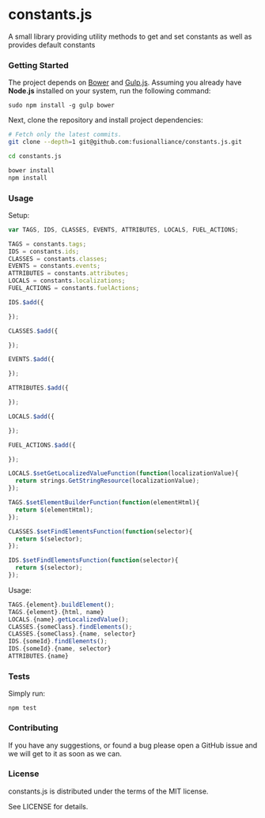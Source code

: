 # constants.js

A small library providing utility methods to get and set constants as well as provides default constants

### Getting Started

The project depends on [Bower](https://github.com/bower/bower) and [Gulp.js](http://gulpjs.com). Assuming
you already have **Node.js** installed on your system, run the following command:

```
sudo npm install -g gulp bower
```

Next, clone the repository and install project dependencies:
```bash
# Fetch only the latest commits.
git clone --depth=1 git@github.com:fusionalliance/constants.js.git

cd constants.js

bower install
npm install
```

### Usage

Setup:

```javascript
var TAGS, IDS, CLASSES, EVENTS, ATTRIBUTES, LOCALS, FUEL_ACTIONS;

TAGS = constants.tags;
IDS = constants.ids;
CLASSES = constants.classes;
EVENTS = constants.events;
ATTRIBUTES = constants.attributes;
LOCALS = constants.localizations;
FUEL_ACTIONS = constants.fuelActions;

IDS.$add({

});

CLASSES.$add({

});

EVENTS.$add({

});

ATTRIBUTES.$add({

});

LOCALS.$add({

});

FUEL_ACTIONS.$add({

});

LOCALS.$setGetLocalizedValueFunction(function(localizationValue){
  return strings.GetStringResource(localizationValue);
});

TAGS.$setElementBuilderFunction(function(elementHtml){
  return $(elementHtml);
});

CLASSES.$setFindElementsFunction(function(selector){
  return $(selector);
});

IDS.$setFindElementsFunction(function(selector){
  return $(selector);
});
```

Usage:

```javascript
TAGS.{element}.buildElement();
TAGS.{element}.{html, name}
LOCALS.{name}.getLocalizedValue();
CLASSES.{someClass}.findElements();
CLASSES.{someClass}.{name, selector}
IDS.{someId}.findElements();
IDS.{someId}.{name, selector}
ATTRIBUTES.{name}
```

### Tests

Simply run:

```
npm test
```

### Contributing

If you have any suggestions, or found a bug please open a GitHub issue and we will
get to it as soon as we can.

### License

constants.js is distributed under the terms of the MIT license.

See LICENSE for details.
